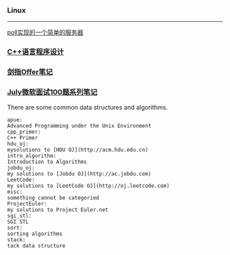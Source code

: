 ### Linux

***

[poll实现的一个简单的服务器](https://github.com/luofengmacheng/algorithms/blob/master/apue/14_chapter/server_poll.c)

### [C++语言程序设计](https://github.com/luofengmacheng/algorithms/blob/master/tcpl/README.md)

### [剑指Offer笔记](https://github.com/luofengmacheng/algorithms/blob/master/interviewOffer/README.md)

### [July微软面试100题系列笔记](https://github.com/luofengmacheng/algorithms/blob/master/july_100/july100.md)

There are some common data structures and algorithms.
```
apue:
Advanced Programming under the Unix Environment
cpp_primer:
C++ Primer
hdu_oj:
mysolutions to [HDU OJ](http://acm.hdu.edu.cn)
intro_algorithm:
Introduction to Algorithms
jobdu_oj:
my solutions to [Jobdu OJ](http://ac.jobdu.com)
LeetCode:
my solutions to [LeetCode OJ](http://oj.leetcode.com)
misc:
something cannot be categoried
ProjectEuler:
my solutions to Project Euler.net
sgi_stl:
SGI STL
sort:
sorting algorithms
stack:
tack data structure
```

